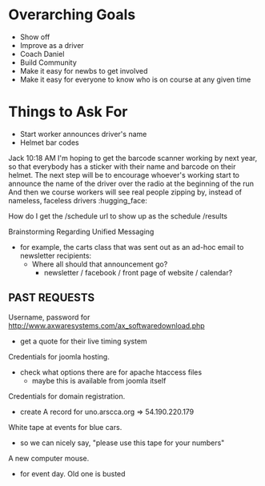 Overarching Goals
=================

- Show off
- Improve as a driver
- Coach Daniel
- Build Community
- Make it easy for newbs to get involved
- Make it easy for everyone to know who is on course at any given time

Things to Ask For
=================


- Start worker announces driver's name
- Helmet bar codes

Jack 10:18 AM
I'm hoping to get the barcode scanner working by next year, so that everybody has a sticker with their name and barcode on their helmet.
The next step will be to encourage whoever's working start to announce the name of the driver over the radio at the beginning of the run
And then we course workers will see real people zipping by, instead of nameless, faceless drivers :hugging_face:










How do I get the /schedule url to show up as the schedule
                 /results



Brainstorming Regarding Unified Messaging
  - for example, the carts class that was sent out as an ad-hoc email to newsletter recipients:
    - Where all should that announcement go?
      - newsletter / facebook / front page of website / calendar?





PAST REQUESTS
-------------

Username, password for http://www.axwaresystems.com/ax_softwaredownload.php
  - get a quote for their live timing system

Credentials for joomla hosting.
  - check what options there are for apache htaccess files
    - maybe this is available from joomla itself

Credentials for domain registration.
  - create A record for uno.arscca.org => 54.190.220.179

White tape at events for blue cars.
  - so we can nicely say, "please use this tape for your numbers"

A new computer mouse.
  - for event day. Old one is busted









